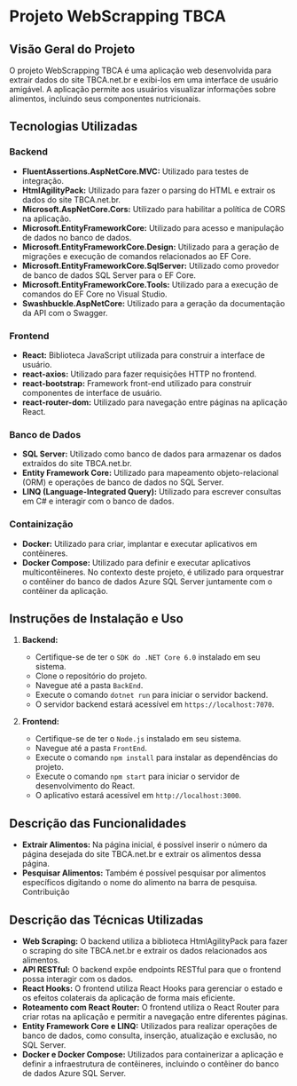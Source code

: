 # Projeto WebScrapping TBCA

## Visão Geral do Projeto
O projeto WebScrapping TBCA é uma aplicação web desenvolvida para extrair dados do site TBCA.net.br e exibi-los em uma interface de usuário amigável. A aplicação permite aos usuários visualizar informações sobre alimentos, incluindo seus componentes nutricionais.

## Tecnologias Utilizadas
### Backend
- **FluentAssertions.AspNetCore.MVC:** Utilizado para testes de integração.
- **HtmlAgilityPack:** Utilizado para fazer o parsing do HTML e extrair os dados do site TBCA.net.br.
- **Microsoft.AspNetCore.Cors:** Utilizado para habilitar a política de CORS na aplicação.
- **Microsoft.EntityFrameworkCore:** Utilizado para acesso e manipulação de dados no banco de dados.
- **Microsoft.EntityFrameworkCore.Design:** Utilizado para a geração de migrações e execução de comandos relacionados ao EF Core.
- **Microsoft.EntityFrameworkCore.SqlServer:** Utilizado como provedor de banco de dados SQL Server para o EF Core.
- **Microsoft.EntityFrameworkCore.Tools:** Utilizado para a execução de comandos do EF Core no Visual Studio.
- **Swashbuckle.AspNetCore:** Utilizado para a geração da documentação da API com o Swagger.

### Frontend
- **React:** Biblioteca JavaScript utilizada para construir a interface de usuário.
- **react-axios:** Utilizado para fazer requisições HTTP no frontend.
- **react-bootstrap:** Framework front-end utilizado para construir componentes de interface de usuário.
- **react-router-dom:** Utilizado para navegação entre páginas na aplicação React.

### Banco de Dados
- **SQL Server:** Utilizado como banco de dados para armazenar os dados extraídos do site TBCA.net.br.
- **Entity Framework Core:** Utilizado para mapeamento objeto-relacional (ORM) e operações de banco de dados no SQL Server.
- **LINQ (Language-Integrated Query):** Utilizado para escrever consultas em C# e interagir com o banco de dados.

### Containização
- **Docker:** Utilizado para criar, implantar e executar aplicativos em contêineres.
- **Docker Compose:** Utilizado para definir e executar aplicativos multicontêineres. No contexto deste projeto, é utilizado para orquestrar o contêiner do banco de dados Azure SQL Server juntamente com o contêiner da aplicação.

## Instruções de Instalação e Uso
1. **Backend:**
   - Certifique-se de ter o `SDK do .NET Core 6.0` instalado em seu sistema.
   - Clone o repositório do projeto.
   - Navegue até a pasta `BackEnd`.
   - Execute o comando `dotnet run` para iniciar o servidor backend.
   - O servidor backend estará acessível em `https://localhost:7070`.

3. **Frontend:**
   - Certifique-se de ter o `Node.js` instalado em seu sistema.
   - Navegue até a pasta `FrontEnd`.
   - Execute o comando `npm install` para instalar as dependências do projeto.
   - Execute o comando `npm start` para iniciar o servidor de desenvolvimento do React.
   - O aplicativo estará acessível em `http://localhost:3000`.

## Descrição das Funcionalidades
- **Extrair Alimentos:** Na página inicial, é possível inserir o número da página desejada do site TBCA.net.br e extrair os alimentos dessa página.
- **Pesquisar Alimentos:** Também é possível pesquisar por alimentos específicos digitando o nome do alimento na barra de pesquisa.
Contribuição

## Descrição das Técnicas Utilizadas
- **Web Scraping:** O backend utiliza a biblioteca HtmlAgilityPack para fazer o scraping do site TBCA.net.br e extrair os dados relacionados aos alimentos.
- **API RESTful:** O backend expõe endpoints RESTful para que o frontend possa interagir com os dados.
- **React Hooks:** O frontend utiliza React Hooks para gerenciar o estado e os efeitos colaterais da aplicação de forma mais eficiente.
- **Roteamento com React Router:** O frontend utiliza o React Router para criar rotas na aplicação e permitir a navegação entre diferentes páginas.
- **Entity Framework Core e LINQ:** Utilizados para realizar operações de banco de dados, como consulta, inserção, atualização e exclusão, no SQL Server.
- **Docker e Docker Compose:** Utilizados para containerizar a aplicação e definir a infraestrutura de contêineres, incluindo o contêiner do banco de dados Azure SQL Server.
